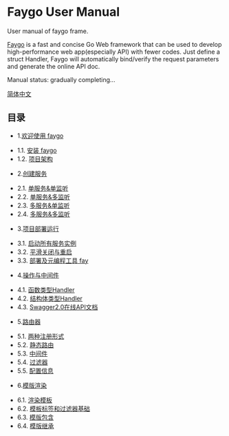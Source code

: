 # Faygo User Manual

User manual of faygo frame.

[Faygo](https://github.com/henrylee2cn/faygo) is a fast and concise Go Web framework that can be used to develop high-performance web app(especially API) with fewer codes. Just define a struct Handler, Faygo will automatically bind/verify the request parameters and generate the online API doc.

Manual status: gradually completing...

[简体中文](README_ZH.md)

## 目录

* 1.[欢迎使用 faygo](zh/01.00.md)
 - 1.1. [安装 faygo](zh/01.01.md)
 - 1.2. [项目架构](zh/01.02.md)

* 2.[创建服务](zh/02.00.md)
 - 2.1. [单服务&单监听](zh/02.01.md)
 - 2.2. [单服务&多监听](zh/02.02.md)
 - 2.3. [多服务&单监听](zh/02.03.md)
 - 2.4. [多服务&多监听](zh/02.04.md)

* 3.[项目部署运行](zh/03.00.md)
 - 3.1. [启动所有服务实例](zh/03.01.md)
 - 3.2. [平滑关闭与重启](zh/03.02.md)
 - 3.3. [部署及元编程工具 fay](zh/03.03.md)
 
* 4.[操作与中间件](zh/04.00.md)
 - 4.1. [函数类型Handler](zh/04.01.md)
 - 4.2. [结构体类型Handler](zh/04.02.md)
 - 4.3. [Swagger2.0在线API文档](zh/04.03.md)

* 5.[路由器](zh/05.00.md)
 - 5.1. [两种注册形式](zh/05.01.md)
 - 5.2. [静态路由](zh/05.02.md)
 - 5.3. [中间件](zh/05.03.md)
 - 5.4. [过滤器](zh/05.04.md)
 - 5.5. [配置信息](zh/05.05.md)

* 6.[模版渲染](zh/06.00.md)
 - 6.1. [渲染模板](zh/06.01.md)
 - 6.2. [模板标签和过滤器基础](zh/06.02.md)
 - 6.3. [模版包含](zh/06.03.md)
 - 6.4. [模版继承](zh/06.04.md)
